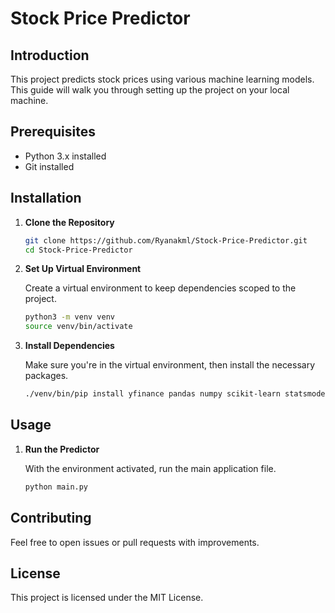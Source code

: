 # Stock Price Predictor

## Introduction

This project predicts stock prices using various machine learning models. This guide will walk you through setting up the project on your local machine.

## Prerequisites

- Python 3.x installed
- Git installed

## Installation

1. **Clone the Repository**
   
   ```sh
   git clone https://github.com/Ryanakml/Stock-Price-Predictor.git
   cd Stock-Price-Predictor
   ```

2. **Set Up Virtual Environment**

   Create a virtual environment to keep dependencies scoped to the project.

   ```sh
   python3 -m venv venv
   source venv/bin/activate
   ```

3. **Install Dependencies**

   Make sure you're in the virtual environment, then install the necessary packages.

   ```sh
   ./venv/bin/pip install yfinance pandas numpy scikit-learn statsmodels xgboost shap matplotlib seaborn
   ```

## Usage

1. **Run the Predictor**

   With the environment activated, run the main application file.

   ```sh
   python main.py
   ```

## Contributing

Feel free to open issues or pull requests with improvements.

## License

This project is licensed under the MIT License.
